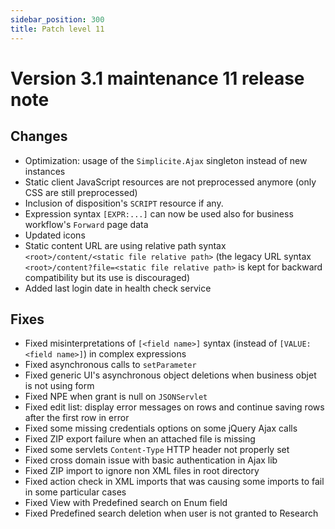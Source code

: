 ```yaml
---
sidebar_position: 300
title: Patch level 11
---
```


Version 3.1 maintenance 11 release note
=======================================

Changes
-------

- Optimization: usage of the `Simplicite.Ajax` singleton instead of new instances
- Static client JavaScript resources are not preprocessed anymore (only CSS are still preprocessed)
- Inclusion of disposition's `SCRIPT` resource if any.
- Expression syntax `[EXPR:...]` can now be used also for business workflow's `Forward` page data
- Updated icons
- Static content URL are using relative path syntax `<root>/content/<static file relative path>`
  (the legacy URL syntax `<root>/content?file=<static file relative path>` is kept for backward compatibility but its use is discouraged)
- Added last login date in health check service

Fixes
-----

- Fixed misinterpretations of `[<field name>]` syntax (instead of `[VALUE:<field name>]`) in complex expressions
- Fixed asynchronous calls to `setParameter`
- Fixed generic UI's asynchronous object deletions when business objet is not using form
- Fixed NPE when grant is null on `JSONServlet`
- Fixed edit list: display error messages on rows and continue saving rows after the first row in error
- Fixed some missing credentials options on some jQuery Ajax calls
- Fixed ZIP export failure when an attached file is missing
- Fixed some servlets `Content-Type` HTTP header not properly set
- Fixed cross domain issue with basic authentication in Ajax lib
- Fixed ZIP import to ignore non XML files in root directory
- Fixed action check in XML imports that was causing some imports to fail in some particular cases
- Fixed View with Predefined search on Enum field
- Fixed Predefined search deletion when user is not granted to Research
